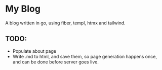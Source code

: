 # My Blog

A blog written in go, using fiber, templ, htmx and tailwind.


## TODO:
* Populate about page
* Write .md to html, and save them, so page generation happens once, and can be done before server goes live.
